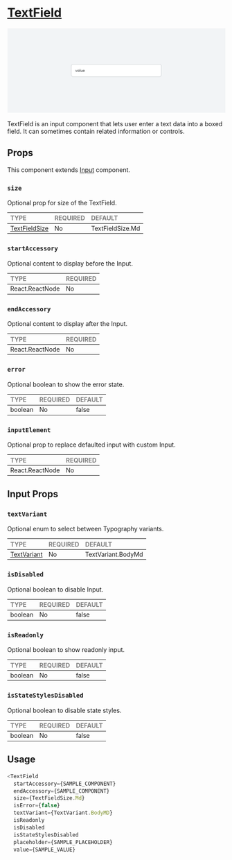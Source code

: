 # [TextField](https://www.notion.so/MetaMask-Design-System-Guides-Design-f86ecc914d6b4eb6873a122b83c12940?p=73e2b9b748404901ab2c9fba13eb7785&pm=c)

![TextField](./TextField.png)

TextField is an input component that lets user enter a text data into a boxed field. It can sometimes contain related information or controls.

## Props

This component extends [Input](./foundation/Input/Input.tsx) component.

### `size`

Optional prop for size of the TextField.

| <span style="color:gray;font-size:14px">TYPE</span> | <span style="color:gray;font-size:14px">REQUIRED</span> | <span style="color:gray;font-size:14px">DEFAULT</span> |
| :-------------------------------------------------- | :------------------------------------------------------ | :----------------------------------------------------- |
| [TextFieldSize](./TextField.types.ts)    | No                                                     | TextFieldSize.Md                                               |

### `startAccessory`

Optional content to display before the Input.

| <span style="color:gray;font-size:14px">TYPE</span> | <span style="color:gray;font-size:14px">REQUIRED</span> |
| :-------------------------------------------------- | :------------------------------------------------------ |
| React.ReactNode                                           | No                                                     |

### `endAccessory`

Optional content to display after the Input.

| <span style="color:gray;font-size:14px">TYPE</span> | <span style="color:gray;font-size:14px">REQUIRED</span> |
| :-------------------------------------------------- | :------------------------------------------------------ |
| React.ReactNode                                           | No                                                     |

### `error`

Optional boolean to show the error state.

| <span style="color:gray;font-size:14px">TYPE</span> | <span style="color:gray;font-size:14px">REQUIRED</span> | <span style="color:gray;font-size:14px">DEFAULT</span> |
| :-------------------------------------------------- | :------------------------------------------------------ | :----------------------------------------------------- |
| boolean                                              | No                                                     | false                                               |

### `inputElement`

Optional prop to replace defaulted input with custom Input.

| <span style="color:gray;font-size:14px">TYPE</span> | <span style="color:gray;font-size:14px">REQUIRED</span> |
| :-------------------------------------------------- | :------------------------------------------------------ |
| React.ReactNode                                           | No                                                     |

## Input Props

### `textVariant`

Optional enum to select between Typography variants.

| <span style="color:gray;font-size:14px">TYPE</span> | <span style="color:gray;font-size:14px">REQUIRED</span> | <span style="color:gray;font-size:14px">DEFAULT</span> |
| :-------------------------------------------------- | :------------------------------------------------------ | :----------------------------------------------------- |
| [TextVariant](../../../../Texts/Text/Text.types.ts)    | No                                                     | TextVariant.BodyMd                                               |

### `isDisabled`

Optional boolean to disable Input.

| <span style="color:gray;font-size:14px">TYPE</span> | <span style="color:gray;font-size:14px">REQUIRED</span> | <span style="color:gray;font-size:14px">DEFAULT</span> |
| :-------------------------------------------------- | :------------------------------------------------------ | :----------------------------------------------------- |
| boolean                                              | No                                                     |  false                                                  |

### `isReadonly`

Optional boolean to show readonly input.

| <span style="color:gray;font-size:14px">TYPE</span> | <span style="color:gray;font-size:14px">REQUIRED</span> | <span style="color:gray;font-size:14px">DEFAULT</span> |
| :-------------------------------------------------- | :------------------------------------------------------ | :----------------------------------------------------- |
| boolean                                              | No                                                     |  false                                                  |

### `isStateStylesDisabled`

Optional boolean to disable state styles.

| <span style="color:gray;font-size:14px">TYPE</span> | <span style="color:gray;font-size:14px">REQUIRED</span> | <span style="color:gray;font-size:14px">DEFAULT</span> |
| :-------------------------------------------------- | :------------------------------------------------------ | :----------------------------------------------------- |
| boolean                                              | No                                                     |  false                                                  |

## Usage

```javascript
<TextField 
  startAccessory={SAMPLE_COMPONENT}
  endAccessory={SAMPLE_COMPONENT}
  size={TextFieldSize.Md}
  isError={false}
  textVariant={TextVariant.BodyMD} 
  isReadonly
  isDisabled 
  isStateStylesDisabled
  placeholder={SAMPLE_PLACEHOLDER}
  value={SAMPLE_VALUE}
```
